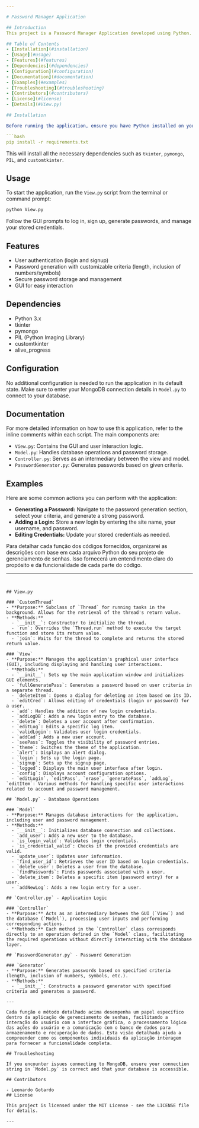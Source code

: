 ```yaml
---

# Password Manager Application

## Introduction
This project is a Password Manager Application developed using Python. It provides a graphical user interface (GUI) for users to manage their passwords securely. The application allows users to generate strong passwords, store them, and manage login credentials for various websites.

## Table of Contents
- [Installation](#installation)
- [Usage](#usage)
- [Features](#features)
- [Dependencies](#dependencies)
- [Configuration](#configuration)
- [Documentation](#documentation)
- [Examples](#examples)
- [Troubleshooting](#troubleshooting)
- [Contributors](#contributors)
- [License](#license)
- [Details](#View.py)

## Installation

Before running the application, ensure you have Python installed on your system. You will also need to install some external libraries. Navigate to the project's root directory and run:

```bash
pip install -r requirements.txt
```

This will install all the necessary dependencies such as `tkinter`, `pymongo`, `PIL`, and `customtkinter`.

## Usage

To start the application, run the `View.py` script from the terminal or command prompt:

```bash
python View.py
```

Follow the GUI prompts to log in, sign up, generate passwords, and manage your stored credentials.

## Features

- User authentication (login and signup)
- Password generation with customizable criteria (length, inclusion of numbers/symbols)
- Secure password storage and management
- GUI for easy interaction

## Dependencies

- Python 3.x
- tkinter
- pymongo
- PIL (Python Imaging Library)
- customtkinter
- alive_progress

## Configuration

No additional configuration is needed to run the application in its default state. Make sure to enter your MongoDB connection details in `Model.py` to connect to your database.

## Documentation

For more detailed information on how to use this application, refer to the inline comments within each script. The main components are:

- `View.py`: Contains the GUI and user interaction logic.
- `Model.py`: Handles database operations and password storage.
- `Controller.py`: Serves as an intermediary between the view and model.
- `PasswordGenerator.py`: Generates passwords based on given criteria.

## Examples

Here are some common actions you can perform with the application:

- **Generating a Password:** Navigate to the password generation section, select your criteria, and generate a strong password.
- **Adding a Login:** Store a new login by entering the site name, your username, and password.
- **Editing Credentials:** Update your stored credentials as needed.

Para detalhar cada função dos códigos fornecidos, organizarei as descrições com base em cada arquivo Python do seu projeto de gerenciamento de senhas. Isso fornecerá um entendimento claro do propósito e da funcionalidade de cada parte do código.

---
```


## View.py

### `CustomThread`
- **Purpose:** Subclass of `Thread` for running tasks in the background. Allows for the retrieval of the thread's return value.
- **Methods:**
  - `__init__`: Constructor to initialize the thread.
  - `run`: Overrides the `Thread.run` method to execute the target function and store its return value.
  - `join`: Waits for the thread to complete and returns the stored return value.

### `View`
- **Purpose:** Manages the application's graphical user interface (GUI), including displaying and handling user interactions.
- **Methods:**
  - `__init__`: Sets up the main application window and initializes GUI elements.
  - `fullGeneratePass`: Generates a password based on user criteria in a separate thread.
  - `deleteItem`: Opens a dialog for deleting an item based on its ID.
  - `editCred`: Allows editing of credentials (login or password) for a user.
  - `add`: Handles the addition of new login credentials.
  - `addLogDB`: Adds a new login entry to the database.
  - `delete`: Deletes a user account after confirmation.
  - `editLog`: Edits a specific log item.
  - `validLogin`: Validates user login credentials.
  - `addCad`: Adds a new user account.
  - `seePass`: Toggles the visibility of password entries.
  - `theme`: Switches the theme of the application.
  - `alert`: Displays an alert dialog.
  - `login`: Sets up the login page.
  - `signup`: Sets up the signup page.
  - `logged`: Displays the main user interface after login.
  - `config`: Displays account configuration options.
  - `editLogin`, `editPass`, `erase`, `generatePass`, `addLog`, `editItem`: Various methods for handling specific user interactions related to account and password management.

## `Model.py` - Database Operations

### `Model`
- **Purpose:** Manages database interactions for the application, including user and password management.
- **Methods:**
  - `__init__`: Initializes database connection and collections.
  - `add_user`: Adds a new user to the database.
  - `is_login_valid`: Validates login credentials.
  - `is_credential_valid`: Checks if the provided credentials are valid.
  - `update_user`: Updates user information.
  - `find_user_id`: Retrieves the user ID based on login credentials.
  - `delete_user`: Deletes a user from the database.
  - `findPasswords`: Finds passwords associated with a user.
  - `delete_item`: Deletes a specific item (password entry) for a user.
  - `addNewLog`: Adds a new login entry for a user.

## `Controller.py` - Application Logic

### `Controller`
- **Purpose:** Acts as an intermediary between the GUI (`View`) and the database (`Model`), processing user inputs and performing corresponding actions.
- **Methods:** Each method in the `Controller` class corresponds directly to an operation defined in the `Model` class, facilitating the required operations without directly interacting with the database layer.

## `PasswordGenerator.py` - Password Generation

### `Generator`
- **Purpose:** Generates passwords based on specified criteria (length, inclusion of numbers, symbols, etc.).
- **Methods:**
  - `__init__`: Constructs a password generator with specified criteria and generates a password.

---

Cada função e método detalhado acima desempenha um papel específico dentro da aplicação de gerenciamento de senhas, facilitando a interação do usuário com a interface gráfica, o processamento lógico das ações do usuário e a comunicação com o banco de dados para armazenamento e recuperação de dados. Esta visão detalhada ajuda a compreender como os componentes individuais da aplicação interagem para fornecer a funcionalidade completa.

## Troubleshooting

If you encounter issues connecting to MongoDB, ensure your connection string in `Model.py` is correct and that your database is accessible.

## Contributors

- Leonardo Gotardo
## License

This project is licensed under the MIT License - see the LICENSE file for details.

---

